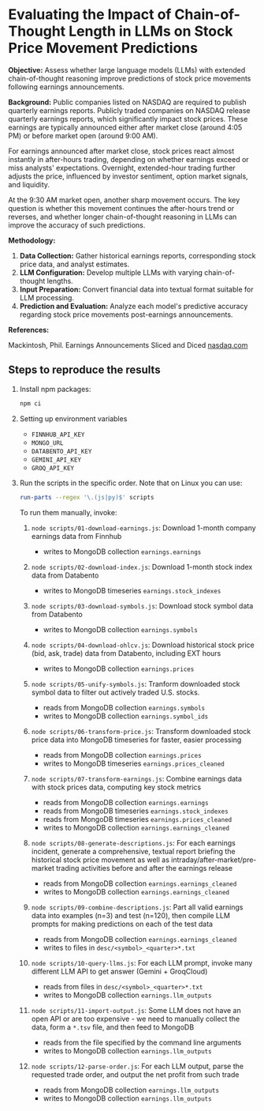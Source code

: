 # Evaluating the Impact of Chain-of-Thought Length in LLMs on Stock Price Movement Predictions

**Objective:** Assess whether large language models (LLMs) with extended chain-of-thought reasoning improve predictions of stock price movements following earnings announcements.

**Background:** Public companies listed on NASDAQ are required to publish quarterly earnings reports. Publicly traded companies on NASDAQ release quarterly earnings reports, which significantly impact stock prices. These earnings are typically announced either after market close (around 4:05 PM) or before market open (around 9:00 AM).

For earnings announced after market close, stock prices react almost instantly in after-hours trading, depending on whether earnings exceed or miss analysts' expectations. Overnight, extended-hour trading further adjusts the price, influenced by investor sentiment, option market signals, and liquidity.

At the 9:30 AM market open, another sharp movement occurs. The key question is whether this movement continues the after-hours trend or reverses, and whether longer chain-of-thought reasoning in LLMs can improve the accuracy of such predictions.

**Methodology:**

1. **Data Collection:** Gather historical earnings reports, corresponding stock price data, and analyst estimates.
2. **LLM Configuration:** Develop multiple LLMs with varying chain-of-thought lengths.
3. **Input Preparation:** Convert financial data into textual format suitable for LLM processing.
4. **Prediction and Evaluation:** Analyze each model's predictive accuracy regarding stock price movements post-earnings announcements.

**References:**

Mackintosh, Phil. Earnings Announcements Sliced and Diced [nasdaq.com](https://www.nasdaq.com/articles/earnings-announcements-sliced-and-diced)

## Steps to reproduce the results

1. Install npm packages:

    ```bash
    npm ci
    ```

2. Setting up environment variables

    - `FINNHUB_API_KEY`
    - `MONGO_URL`
    - `DATABENTO_API_KEY`
    - `GEMINI_API_KEY`
    - `GROQ_API_KEY`

3. Run the scripts in the specific order. Note that on Linux you can use:

    ```bash
    run-parts --regex '\.(js|py)$' scripts
    ```

    To run them manually, invoke:

    1. `node scripts/01-download-earnings.js`: Download 1-month company earnings data from Finnhub

        - writes to MongoDB collection `earnings.earnings`

    2. `node scripts/02-download-index.js`: Download 1-month stock index data from Databento

        - writes to MongoDB timeseries `earnings.stock_indexes`

    3. `node scripts/03-download-symbols.js`: Download stock symbol data from Databento

        - writes to MongoDB collection `earnings.symbols`

    4. `node scripts/04-download-ohlcv.js`: Download historical stock price (bid, ask, trade) data from Databento, including EXT hours

        - writes to MongoDB collection `earnings.prices`

    5. `node scripts/05-unify-symbols.js`: Tranform downloaded stock symbol data to filter out actively traded U.S. stocks.

        - reads from MongoDB collection `earnings.symbols`
        - writes to MongoDB collection `earnings.symbol_ids`

    6. `node scripts/06-transform-price.js`: Transform downloaded stock price data into MongoDB timeseries for faster, easier processing

        - reads from MongoDB collection `earnings.prices`
        - writes to MongoDB timeseries `earnings.prices_cleaned`

    7. `node scripts/07-transform-earnings.js`: Combine earnings data with stock prices data, computing key stock metrics

        - reads from MongoDB collection `earnings.earnings`
        - reads from MongoDB timeseries `earnings.stock_indexes`
        - reads from MongoDB timeseries `earnings.prices_cleaned`
        - writes to MongoDB collection `earnings.earnings_cleaned`

    8. `node scripts/08-generate-descriptions.js`: For each earnings incident, generate a comprehensive, textual report briefing the historical stock price movement as well as intraday/after-market/pre-market trading activities before and after the earnings release

        - reads from MongoDB collection `earnings.earnings_cleaned`
        - writes to MongoDB collection `earnings.earnings_cleaned`

    9. `node scripts/09-combine-descriptions.js`: Part all valid earnings data into examples (n=3) and test (n=120), then compile LLM prompts for making predictions on each of the test data

        - reads from MongoDB collection `earnings.earnings_cleaned`
        - writes to files in `desc/<symbol>_<quarter>*.txt`

    10. `node scripts/10-query-llms.js`: For each LLM prompt, invoke many different LLM API to get answer (Gemini + GroqCloud)

        - reads from files in `desc/<symbol>_<quarter>*.txt`
        - writes to MongoDB collection `earnings.llm_outputs`

    11. `node scripts/11-import-output.js`: Some LLM does not have an open API or are too expensive - we need to manually collect the data, form a `*.tsv` file, and then feed to MongoDB

        - reads from the file specified by the command line arguments
        - writes to MongoDB collection `earnings.llm_outputs`

    12. `node scripts/12-parse-order.js`: For each LLM output, parse the requested trade order, and output the net profit from such trade

        - reads from MongoDB collection `earnings.llm_outputs`
        - writes to MongoDB collection `earnings.llm_outputs`

